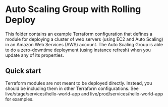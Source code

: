 # Auto Scaling Group with Rolling Deploy
This folder contains an example Terraform configuration that defines a module for deploying a cluster of web servers (using EC2 and Auto Scaling) in an Amazon Web Services (AWS) account. The Auto Scaling Group is able to do a zero-downtime deployment (using instance refresh) when you update any of its properties.


## Quick start
Terraform modules are not meant to be deployed directly. Instead, you should be including them in other Terraform configurations. See live/stage/services/hello-world-app and live/prod/services/hello-world-app for examples.
